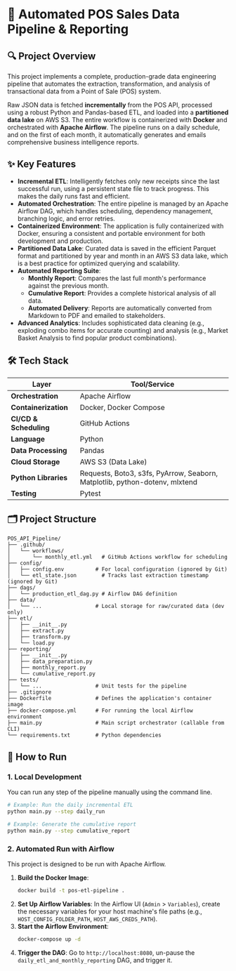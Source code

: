 # 🧾 Automated POS Sales Data Pipeline & Reporting

## 🔍 Project Overview

This project implements a complete, production-grade data engineering pipeline that automates the extraction, transformation, and analysis of transactional data from a Point of Sale (POS) system.

Raw JSON data is fetched **incrementally** from the POS API, processed using a robust Python and Pandas-based ETL, and loaded into a **partitioned data lake** on AWS S3. The entire workflow is containerized with **Docker** and orchestrated with **Apache Airflow**. The pipeline runs on a daily schedule, and on the first of each month, it automatically generates and emails comprehensive business intelligence reports.

## ✨ Key Features

* **Incremental ETL**: Intelligently fetches only new receipts since the last successful run, using a persistent state file to track progress. This makes the daily runs fast and efficient.
* **Automated Orchestration**: The entire pipeline is managed by an Apache Airflow DAG, which handles scheduling, dependency management, branching logic, and error retries.
* **Containerized Environment**: The application is fully containerized with Docker, ensuring a consistent and portable environment for both development and production.
* **Partitioned Data Lake**: Curated data is saved in the efficient Parquet format and partitioned by year and month in an AWS S3 data lake, which is a best practice for optimized querying and scalability.
* **Automated Reporting Suite**:
    * **Monthly Report**: Compares the last full month's performance against the previous month.
    * **Cumulative Report**: Provides a complete historical analysis of all data.
    * **Automated Delivery**: Reports are automatically converted from Markdown to PDF and emailed to stakeholders.
* **Advanced Analytics**: Includes sophisticated data cleaning (e.g., exploding combo items for accurate counting) and analysis (e.g., Market Basket Analysis to find popular product combinations).

## 🛠️ Tech Stack

| **Layer** | **Tool/Service** |
| -------------------- | -------------------------------------------------------------------- |
| **Orchestration** | Apache Airflow                                                       |
| **Containerization** | Docker, Docker Compose                                               |
| **CI/CD & Scheduling**| GitHub Actions                                                      |
| **Language** | Python                                                               |
| **Data Processing** | Pandas                                                               |
| **Cloud Storage** | AWS S3 (Data Lake)                                                   |
| **Python Libraries** | Requests, Boto3, s3fs, PyArrow, Seaborn, Matplotlib, python-dotenv, mlxtend |
| **Testing** | Pytest                                                               |

## 🗂️ Project Structure

```
POS_API_Pipeline/
├── .github/
│   └── workflows/
│       └── monthly_etl.yml   # GitHub Actions workflow for scheduling
├── config/
│   ├── config.env          # For local configuration (ignored by Git)
│   └── etl_state.json        # Tracks last extraction timestamp (ignored by Git)
├── dags/
│   └── production_etl_dag.py # Airflow DAG definition
├── data/
│   └── ...                 # Local storage for raw/curated data (dev only)
├── etl/
│   ├── __init__.py
│   ├── extract.py
│   ├── transform.py
│   └── load.py
├── reporting/
│   ├── __init__.py
│   ├── data_preparation.py
│   ├── monthly_report.py
│   └── cumulative_report.py
├── tests/
│   └── ...                 # Unit tests for the pipeline
├── .gitignore
├── Dockerfile              # Defines the application's container image
├── docker-compose.yml      # For running the local Airflow environment
├── main.py                 # Main script orchestrator (callable from CLI)
└── requirements.txt        # Python dependencies
```

## 🚀 How to Run

### 1. Local Development

You can run any step of the pipeline manually using the command line.

```bash
# Example: Run the daily incremental ETL
python main.py --step daily_run

# Example: Generate the cumulative report
python main.py --step cumulative_report
```

### 2. Automated Run with Airflow

This project is designed to be run with Apache Airflow.

1.  **Build the Docker Image**:
    ```bash
    docker build -t pos-etl-pipeline .
    ```
2.  **Set Up Airflow Variables**: In the Airflow UI (`Admin` > `Variables`), create the necessary variables for your host machine's file paths (e.g., `HOST_CONFIG_FOLDER_PATH`, `HOST_AWS_CREDS_PATH`).
3.  **Start the Airflow Environment**:
    ```bash
    docker-compose up -d
    ```
4.  **Trigger the DAG**: Go to `http://localhost:8080`, un-pause the `daily_etl_and_monthly_reporting` DAG, and trigger it.